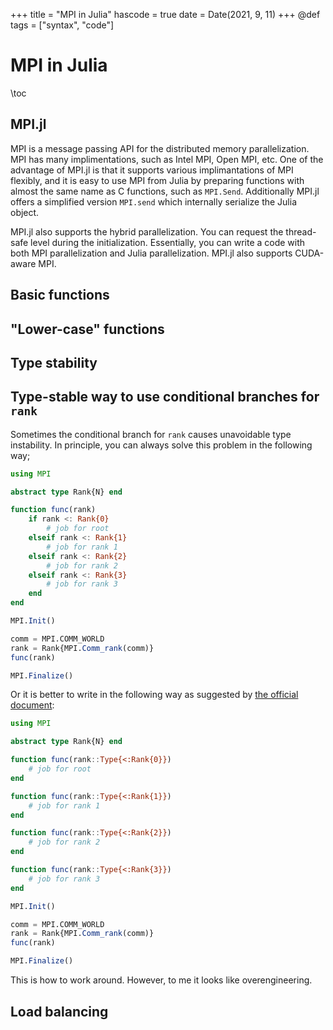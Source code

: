 +++
title = "MPI in Julia"
hascode = true
date = Date(2021, 9, 11)
+++
@def tags = ["syntax", "code"]

# MPI in Julia

\toc

## MPI.jl

MPI is a message passing API for the distributed memory parallelization.
MPI has many implimentations, such as Intel MPI, Open MPI, etc. One of the
advantage of MPI.jl is that it supports various implimantations of MPI flexibly,
and it is easy to use MPI from Julia by preparing functions with almost the same
name as C functions, such as `MPI.Send`. Additionally MPI.jl offers a simplified
version `MPI.send` which internally serialize the Julia object.

MPI.jl also supports the hybrid parallelization. You can request the thread-safe
level during the initialization. Essentially, you can write a code with both MPI
parallelization and Julia parallelization. MPI.jl also supports CUDA-aware MPI.

## Basic functions

## "Lower-case" functions

## Type stability

## Type-stable way to use conditional branches for `rank`

Sometimes the conditional branch for `rank` causes unavoidable type instability.
In principle, you can always solve this problem in the following way;
```julia
using MPI

abstract type Rank{N} end

function func(rank)
    if rank <: Rank{0}
        # job for root
    elseif rank <: Rank{1}
        # job for rank 1
    elseif rank <: Rank{2}
        # job for rank 2
    elseif rank <: Rank{3}
        # job for rank 3
    end
end

MPI.Init()

comm = MPI.COMM_WORLD
rank = Rank{MPI.Comm_rank(comm)}
func(rank)

MPI.Finalize()
```
Or it is better to write in the following way as suggested by [the official document](https://docs.julialang.org/en/v1/manual/performance-tips/#Break-functions-into-multiple-definitions):
```julia
using MPI

abstract type Rank{N} end

function func(rank::Type{<:Rank{0}})
    # job for root
end

function func(rank::Type{<:Rank{1}})
    # job for rank 1
end

function func(rank::Type{<:Rank{2}})
    # job for rank 2
end

function func(rank::Type{<:Rank{3}})
    # job for rank 3
end

MPI.Init()

comm = MPI.COMM_WORLD
rank = Rank{MPI.Comm_rank(comm)}
func(rank)

MPI.Finalize()
```

This is how to work around. However, to me it looks like overengineering.

## Load balancing
